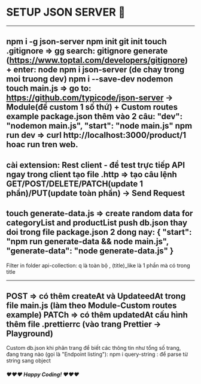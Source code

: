 # SETUP JSON  SERVER 🤩
---
npm i -g json-server
npm init
git init
touch .gitignore => gg search: gitignore generate (https://www.toptal.com/developers/gitignore) + enter: node
npm i json-server (de chay trong moi truong dev)
npm i --save-dev nodemon
touch main.js => go to: https://github.com/typicode/json-server -> Module(để custom 1 số thứ) + Custom routes example
package.json thêm vào 2 câu:
"dev": "nodemon main.js",
"start": "node main.js"
npm run dev => curl http://localhost:3000/product/1 hoac run tren web.
---
cài extension: Rest client - để test trực tiếp API ngay trong client
tạo file .http => tạo câu lệnh GET/POST/DELETE/PATCH(update 1 phần)/PUT(update toàn phần) -> Send Request
---
touch generate-data.js => create random data for categoryList and productList push db.json
thay doi trong file package.json 2 dong nay: 
{
    "start": "npm run generate-data && node main.js",
    "generate-data": "node generate-data.js"
}
---
Filter in folder api-collection: q là toàn bộ , (title)_like là 1 phần mà có trong title

---
POST => có thêm createAt và UpdateedAt trong file main.js (làm theo Module-Custom routes example)
PATCh => có thêm updatedAt
cấu hình thêm file .prettierrc (vào trang Prettier -> Playground)
---
Custom db.json khi phân trang để biết các thông tin như tổng số trang, đang trang nào (gọi là "Endpoint listing"):
npm i query-string : để parse từ string sang object

##### ❤️❤️❤️ Happy Coding! ❤️❤️❤️